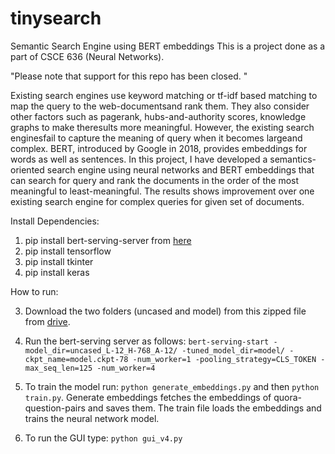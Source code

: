 # tinysearch
Semantic Search Engine using BERT embeddings
This is a project done as a part of CSCE 636 (Neural Networks).  

"Please note that support for this repo has been closed. "

Existing search engines use keyword matching or tf-idf based matching to map the query to the web-documentsand rank them. They also consider other factors such as pagerank, hubs-and-authority scores, knowledge graphs to make theresults more meaningful. However, the existing search enginesfail to capture the meaning of query when it becomes largeand complex. BERT, introduced by Google in 2018, provides embeddings for words as well as sentences. In this project, I have developed a semantics-oriented search engine using neural networks and BERT embeddings that can search for query and rank the documents in the order of the most meaningful to least-meaningful. The results shows improvement over one existing search engine for complex queries for given set of documents.


Install Dependencies:
1. pip install bert-serving-server from [here](https://github.com/hanxiao/bert-as-service)
2. pip install tensorflow
3. pip install tkinter
4. pip install keras

How to run:

3. Download the two folders (uncased and model) from this zipped file from [drive](https://drive.google.com/file/d/1qx5lKIJ-F0f-VLexNFybcQvkcgIUQUZr/view?usp=sharing).

4. Run the bert-serving server as follows:
  `bert-serving-start -model_dir=uncased_L-12_H-768_A-12/ -tuned_model_dir=model/ -ckpt_name=model.ckpt-78 -num_worker=1 -pooling_strategy=CLS_TOKEN -max_seq_len=125 -num_worker=4`
  
5. To train the model run:
`python generate_embeddings.py` and then `python train.py`. 
Generate embeddings fetches the embeddings of quora-question-pairs and saves them. The train file loads the embeddings and trains the neural network model.
6. To run the GUI type: `python gui_v4.py`

